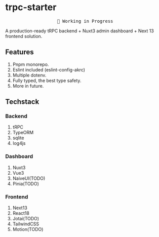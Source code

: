 # trpc-starter

<pre align="center">🚧 Working in Progress</pre>

A production-ready tRPC backend + Nuxt3 admin dashboard + Next 13 frontend solution.

## Features

1. Pnpm monorepo.
2. Eslint included (eslint-config-akrc)
3. Multiple dotenv.
4. Fully typed, the best type safety.
5. More in future.

## Techstack

### Backend

1. tRPC
2. TypeORM
3. sqlite
4. log4js

### Dashboard

1. Nuxt3
2. Vue3
3. NaiveUI(TODO)
4. Pinia(TODO)

### Frontend

1. Next13
2. React18
3. Jotai(TODO)
4. TailwindCSS
5. Motion(TODO)